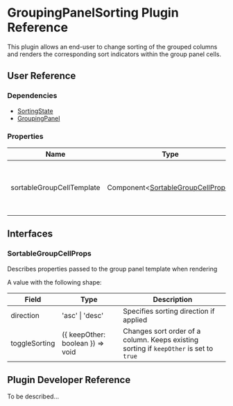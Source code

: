 # GroupingPanelSorting Plugin Reference

This plugin allows an end-user to change sorting of the grouped columns and renders the corresponding sort indicators within the group panel cells.

## User Reference

### Dependencies

- [SortingState](sorting-state.md)
- [GroupingPanel](grouping-panel.md)

### Properties

Name | Type | Default | Description
-----|------|---------|------------
sortableGroupCellTemplate | Component&lt;[SortableGroupCellProps](#sortable-group-cell-props)&gt; | Renders a sort indicator into a group cell

## Interfaces

### <a name="sortable-group-cell-props"></a>SortableGroupCellProps

Describes properties passed to the group panel template when rendering

A value with the following shape:

Field | Type | Description
------|------|------------
direction | 'asc' &#124; 'desc' | Specifies sorting direction if applied
toggleSorting | ({ keepOther: boolean }) => void | Changes sort order of a column. Keeps existing sorting if `keepOther` is set to `true`

## Plugin Developer Reference

To be described...
